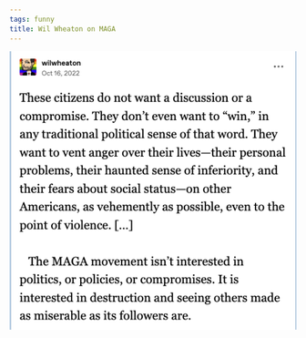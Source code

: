 ```yaml
---
tags: funny
title: Wil Wheaton on MAGA
---
```


![wheatonmaga](https://raw.githubusercontent.com/muneer78/muneer78.github.io/master/images/wheatonmaga.png)
